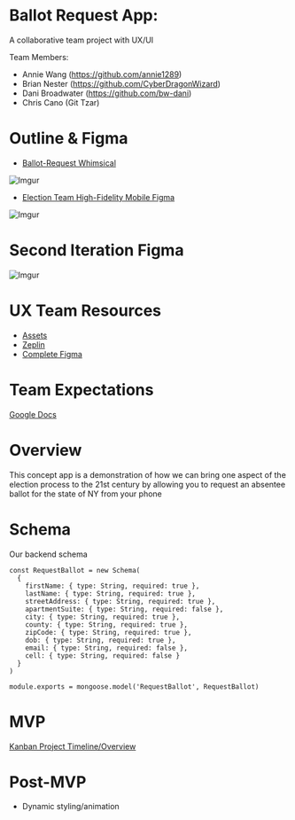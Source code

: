 # Ballot Request App:
A collaborative team project with UX/UI

Team Members:

- Annie Wang (https://github.com/annie1289)
- Brian Nester (https://github.com/CyberDragonWizard)
- Dani Broadwater (https://github.com/bw-dani)
- Chris Cano (Git Tzar)

# Outline & Figma

- [Ballot-Request Whimsical](https://whimsical.com/5hp8zvk6E1jwmU3gSpYndv)

![Imgur](https://i.imgur.com/JtIYYzs.png)

- [Election Team High-Fidelity Mobile Figma](https://www.figma.com/file/uI6hwQTjMUy0VTsEojnrGT/Elections-Team-Copy?node-id=99%3A137)

![Imgur](https://i.imgur.com/WZAmX5C.png)

# Second Iteration Figma

![Imgur](https://i.imgur.com/piPLGCM.png)

# UX Team Resources

- [Assets](https://drive.google.com/drive/folders/1BjxuwwJl_1vnPyIMUVP1PaX4ptEjFxRn?usp=sharing)
- [Zeplin](https://scene.zeplin.io/project/5f806a04a6f04374b3fc28d6)
- [Complete Figma](https://www.figma.com/file/2ZIcvEJAQ08cZWwx8uYdIu/Elections-Team?node-id=99%3A137)


# Team Expectations

[Google Docs](https://docs.google.com/document/d/1MCu87NczJqWrbCnXlhNCebWg2PJXXtUMn8x4R68w30c/edit?usp=sharing)

# Overview

This concept app is a demonstration of how we can bring one aspect of the election process to the 21st century by allowing you to request an absentee ballot for the state of NY from your phone 

# Schema

Our backend schema
```
const RequestBallot = new Schema(
  {
    firstName: { type: String, required: true },
    lastName: { type: String, required: true },
    streetAddress: { type: String, required: true },
    apartmentSuite: { type: String, required: false },
    city: { type: String, required: true },
    county: { type: String, required: true },
    zipCode: { type: String, required: true },
    dob: { type: String, required: true },
    email: { type: String, required: false },
    cell: { type: String, required: false }
  }
)

module.exports = mongoose.model('RequestBallot', RequestBallot)
```

# MVP

[Kanban Project Timeline/Overview](https://github.com/ccano2011/election-app/projects/1)

# Post-MVP

- Dynamic styling/animation